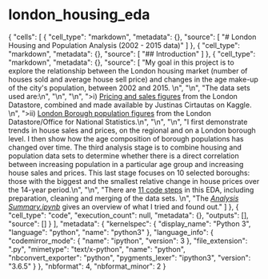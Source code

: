 # london_housing_eda
{
 "cells": [
  {
   "cell_type": "markdown",
   "metadata": {},
   "source": [
    "# London Housing and Population Analysis (2002 - 2015 data)"
   ]
  },
  {
   "cell_type": "markdown",
   "metadata": {},
   "source": [
    "## Introduction"
   ]
  },
  {
   "cell_type": "markdown",
   "metadata": {},
   "source": [
    "My goal in this project is to explore the relationship between the London housing market (number of houses sold and average house sell price) and changes in the age make-up of the city's population, between 2002 and 2015. \n",
    "\n",
    "The data sets used are:\n",
    "\n",
    "\n",
    ">i) [Pricing and sales figures](https://www.kaggle.com/justinas/housing-in-london) from the London Datastore, combined and made available by Justinas Cirtautas on Kaggle.  \n",
    ">ii) [London Borough population figures](https://data.london.gov.uk/dataset/office-national-statistics-ons-population-estimates-borough) from the London Datastore/Office for National Statistics.\n",
    "\n",
    "\n",
    "I first demonstrate trends in house sales and prices, on the regional and on a London borough level.  I then show how the age composition of borough populations has changed over time.  The third analysis stage is to combine housing and population data sets to determine whether there is a direct correlation between increasing population in a particular age group and increasing house sales and prices.  This last stage focuses on 10 selected boroughs: those with the biggest and the smallest relative change in house prices over the 14-year period.\n",
    "\n",
    "There are [11 code steps](https://github.com/csmyth215/london_housing_eda/tree/master/jupyter_notebooks) in this EDA, including preparation, cleaning and merging of the data sets.  \n",
    "The [_Analysis Summary.ipynb_](https://github.com/csmyth215/london_housing_eda/blob/master/London%20Housing%20EDA%20-%20Analysis%20Summary.ipynb) gives an overview of what I tried and found out."
   ]
  },
  {
   "cell_type": "code",
   "execution_count": null,
   "metadata": {},
   "outputs": [],
   "source": []
  }
 ],
 "metadata": {
  "kernelspec": {
   "display_name": "Python 3",
   "language": "python",
   "name": "python3"
  },
  "language_info": {
   "codemirror_mode": {
    "name": "ipython",
    "version": 3
   },
   "file_extension": ".py",
   "mimetype": "text/x-python",
   "name": "python",
   "nbconvert_exporter": "python",
   "pygments_lexer": "ipython3",
   "version": "3.6.5"
  }
 },
 "nbformat": 4,
 "nbformat_minor": 2
}
